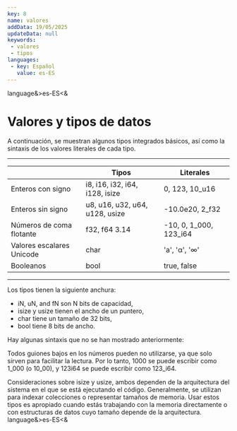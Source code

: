 ```yaml
---
key: 8
name: valores
addData: 19/05/2025
updateData: null
keywords: 
 - valores
 - tipos
languages:
 - key: Español
   value: es-ES
---
```

language&>es-ES<&
# Valores y tipos de datos
A continuación, se muestran algunos tipos integrados básicos, así como la sintaxis de los valores literales de cada tipo.

<hr />

|                                             |  Tipos                                     |  Literales |
|-----------------------------|------------------------------|----------|
| Enteros con signo                | i8, i16, i32, i64, i128, isize       | 0, 123, 10_u16  |
| Enteros sin signo                 | u8, u16, u32, u64, u128, usize |  -10.0e20, 2_f32 |
| Números de coma flotante  | f32, f64	3.14                         |  -10, 0, 1_000, 123_i64 |
| Valores escalares Unicode   | char                                        | 'a', 'α', '∞' |
| Booleanos                            | bool                                        | true, false |

<hr />

Los tipos tienen la siguiente anchura:

- iN, uN, and fN son N bits de capacidad,
- isize y usize tienen el ancho de un puntero, 
- char tiene un tamaño de 32 bits,
- bool tiene 8 bits de ancho.

Hay algunas sintaxis que no se han mostrado anteriormente:

Todos guiones bajos en los números pueden no utilizarse, ya que solo sirven para facilitar la lectura. Por lo tanto, 1000 se puede escribir como 1_000 (o 10_00), y 123i64 se puede escribir como 123_i64.

Consideraciones sobre isize y usize, ambos dependen de la arquitectura del sistema en el que se está ejecutando el código. Generalmente, se utilizan para indexar colecciones o representar tamaños de memoria. Usar estos tipos es apropiado cuando estás trabajando con la memoria directamente o con estructuras de datos cuyo tamaño depende de la arquitectura.
language&>es-ES<&